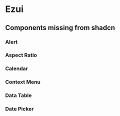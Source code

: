 # Ezui

## Components missing from shadcn

### Alert

### Aspect Ratio

### Calendar

### Context Menu

### Data Table

### Date Picker
